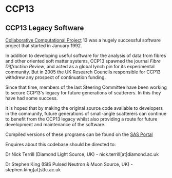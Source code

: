 # CCP13

## CCP13 Legacy Software

[Collaborative Computational Project](http://www.ccp.ac.uk) 13 was a hugely successful software project that started in January 1992.

In addition to developing useful software for the analysis of data from fibres and other oriented soft matter systems, CCP13 spawned the journal _Fibre Diffraction Review_, and acted as a global lynch pin for its experimental community. But in 2005 the UK Research Councils responsible for CCP13 withdrew any prospect of continuation funding.

Since that time, members of the last Steering Committee have been working to secure CCP13's legacy for future generations of scatterers. In this they have had some success.

It is hoped that by making the original source code available to developers in the community, future generations of small-angle scatterers can continue to benefit from the CCP13 legacy whilst also providing a route for future development and maintenance of the software.

Compiled versions of these programs can be found on the [SAS Portal](http://smallangle.org/content/Software)

Enquires about this codebase should be directed to:


Dr Nick Terrill (Diamond Light Source, UK) - nick.terrill[at]diamond.ac.uk

Dr Stephen King (ISIS Pulsed Neutron & Muon Source, UK) - stephen.king[at]stfc.ac.uk
